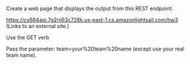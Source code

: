 Create a web page that displays the output from this REST endpoint:

https://cs684api.7g2rji63c728k.us-east-1.cs.amazonlightsail.com/hw3 (Links to an external site.)

Use the GET verb

Pass the parameter: team=your%20team%20name (except use your real team name).
